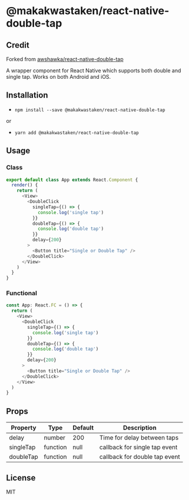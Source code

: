 # @makakwastaken/react-native-double-tap

## Credit

Forked from [awshawka/react-native-double-tap](https://github.com/awshawka/react-native-double-tap)

A wrapper component for React Native which supports both double and single tap. Works on both Android and iOS.

## Installation

- `npm install --save @makakwastaken/react-native-double-tap`

or

- `yarn add @makakwastaken/react-native-double-tap`

## Usage

### Class

```js
export default class App extends React.Component {
  render() {
    return (
      <View>
        <DoubleClick
          singleTap={() => {
            console.log('single tap')
          }}
          doubleTap={() => {
            console.log('double tap')
          }}
          delay={200}
        >
          <Button title="Single or Double Tap" />
        </DoubleClick>
      </View>
    )
  }
}
```

### Functional

```js
const App: React.FC = () => {
  return (
    <View>
      <DoubleClick
        singleTap={() => {
          console.log('single tap')
        }}
        doubleTap={() => {
          console.log('double tap')
        }}
        delay={200}
      >
        <Button title="Single or Double Tap" />
      </DoubleClick>
    </View>
  )
}
```

## Props

| Property  | Type     | Default | Description                   |
| --------- | -------- | ------- | ----------------------------- |
| delay     | number   | 200     | Time for delay between taps   |
| singleTap | function | null    | callback for single tap event |
| doubleTap | function | null    | callback for double tap event |

## License

MIT
